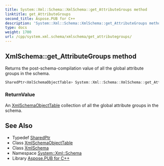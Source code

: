 ```yaml
---
title: System::Xml::Schema::XmlSchema::get_AttributeGroups method
linktitle: get_AttributeGroups
second_title: Aspose.PUB for C++
description: 'System::Xml::Schema::XmlSchema::get_AttributeGroups method. Returns the post-schema-compilation value of all the global attribute groups in the schema in C++.'
type: docs
weight: 1700
url: /cpp/system.xml.schema/xmlschema/get_attributegroups/
---
```

## XmlSchema::get_AttributeGroups method


Returns the post-schema-compilation value of all the global attribute groups in the schema.

```cpp
SharedPtr<XmlSchemaObjectTable> System::Xml::Schema::XmlSchema::get_AttributeGroups()
```


### ReturnValue

An [XmlSchemaObjectTable](../../xmlschemaobjecttable/) collection of all the global attribute groups in the schema.

## See Also

* Typedef [SharedPtr](../../../system/sharedptr/)
* Class [XmlSchemaObjectTable](../../xmlschemaobjecttable/)
* Class [XmlSchema](../)
* Namespace [System::Xml::Schema](../../)
* Library [Aspose.PUB for C++](../../../)
